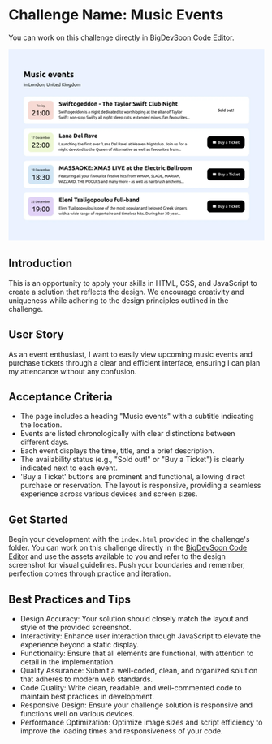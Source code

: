 # Challenge Name: Music Events

You can work on this challenge directly in [BigDevSoon Code Editor](https://app.bigdevsoon.me/challenges/music-events/browser).

![Music Events Design](./design.png)

## Introduction

This is an opportunity to apply your skills in HTML, CSS, and JavaScript to create a solution that reflects the design. We encourage creativity and uniqueness while adhering to the design principles outlined in the challenge.

## User Story

As an event enthusiast, I want to easily view upcoming music events and purchase tickets through a clear and efficient interface, ensuring I can plan my attendance without any confusion.

## Acceptance Criteria

- The page includes a heading "Music events" with a subtitle indicating the location.
- Events are listed chronologically with clear distinctions between different days.
- Each event displays the time, title, and a brief description.
- The availability status (e.g., "Sold out!" or "Buy a Ticket") is clearly indicated next to each event.
- 'Buy a Ticket' buttons are prominent and functional, allowing direct purchase or reservation.
  The layout is responsive, providing a seamless experience across various devices and screen sizes.

## Get Started

Begin your development with the `index.html` provided in the challenge's folder. You can work on this challenge directly in the [BigDevSoon Code Editor](https://app.bigdevsoon.me/challenges/music-events/browser) and use the assets available to you and refer to the design screenshot for visual guidelines. Push your boundaries and remember, perfection comes through practice and iteration.

## Best Practices and Tips

- Design Accuracy: Your solution should closely match the layout and style of the provided screenshot.
- Interactivity: Enhance user interaction through JavaScript to elevate the experience beyond a static display.
- Functionality: Ensure that all elements are functional, with attention to detail in the implementation.
- Quality Assurance: Submit a well-coded, clean, and organized solution that adheres to modern web standards.
- Code Quality: Write clean, readable, and well-commented code to maintain best practices in development.
- Responsive Design: Ensure your challenge solution is responsive and functions well on various devices.
- Performance Optimization: Optimize image sizes and script efficiency to improve the loading times and responsiveness of your code.
